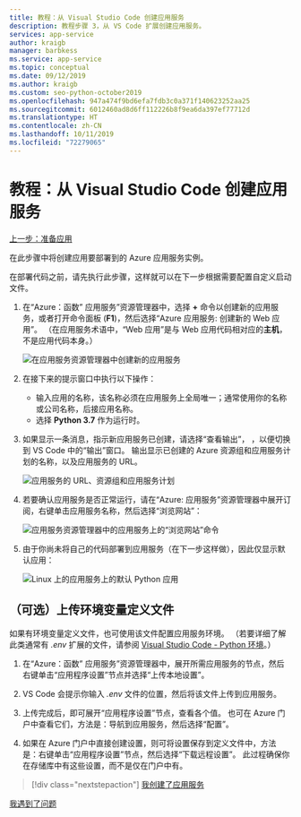 ```yaml
---
title: 教程：从 Visual Studio Code 创建应用服务
description: 教程步骤 3，从 VS Code 扩展创建应用服务。
services: app-service
author: kraigb
manager: barbkess
ms.service: app-service
ms.topic: conceptual
ms.date: 09/12/2019
ms.author: kraigb
ms.custom: seo-python-october2019
ms.openlocfilehash: 947a474f9bd6efa7fdb3c0a371f140623252aa25
ms.sourcegitcommit: 6012460ad8d6ff112226b8f9ea6da397ef77712d
ms.translationtype: HT
ms.contentlocale: zh-CN
ms.lasthandoff: 10/11/2019
ms.locfileid: "72279065"
---
```

# <a name="tutorial-create-the-app-service-from-visual-studio-code"></a>教程：从 Visual Studio Code 创建应用服务

[上一步：准备应用](tutorial-deploy-app-service-on-linux-02.md)

在此步骤中将创建应用要部署到的 Azure 应用服务实例。

在部署代码之前，请先执行此步骤，这样就可以在下一步根据需要配置自定义启动文件。

1. 在“Azure：函数”  应用服务”资源管理器中，选择 **+** 命令以创建新的应用服务，或者打开命令面板 (**F1**)，然后选择“Azure 应用服务:  创建新的 Web 应用”。 （在应用服务术语中，“Web 应用”是与 Web 应用代码相对应的**主机**，不是应用代码本身。）

    ![在应用服务资源管理器中创建新的应用服务](media/deploy-azure/create-new-app-service-in-app-service-explorer.png)

1. 在接下来的提示窗口中执行以下操作：

    - 输入应用的名称，该名称必须在应用服务上全局唯一；通常使用你的名称或公司名称，后接应用名称。
    - 选择 **Python 3.7** 作为运行时。

1. 如果显示一条消息，指示新应用服务已创建，请选择“查看输出”，  ，以便切换到  VS Code 中的“输出”窗口。 输出显示已创建的 Azure 资源组和应用服务计划的名称，以及应用服务的 URL。

    ![应用服务的 URL、资源组和应用服务计划](media/deploy-azure/url-for-your-new-app-service-and-resource-group-and-plan.png)

1. 若要确认应用服务是否正常运行，请在“Azure:  应用服务”资源管理器中展开订阅，右键单击应用服务名称，然后选择“浏览网站”： 

    ![应用服务资源管理器中的应用服务上的“浏览网站”命令](media/deploy-azure/select-command-to-browse-website-in-app-service.png)

1. 由于你尚未将自己的代码部署到应用服务（在下一步这样做），因此仅显示默认应用：

    ![Linux 上的应用服务上的默认 Python 应用](media/deploy-azure/default-python-app-on-app-service-on-linux.png)

## <a name="optional-upload-an-environment-variable-definitions-file"></a>（可选）上传环境变量定义文件

如果有环境变量定义文件，也可使用该文件配置应用服务环境。 （若要详细了解此类通常有 *.env* 扩展的文件，请参阅 [Visual Studio Code - Python 环境](https://code.visualstudio.com/docs/python/environments#environment-variable-definitions-file)。）

1. 在“Azure：函数”  应用服务”资源管理器中，展开所需应用服务的节点，然后右键单击“应用程序设置”节点并选择“上传本地设置”。  

1. VS Code 会提示你输入 *.env* 文件的位置，然后将该文件上传到应用服务。

1. 上传完成后，即可展开“应用程序设置”节点，查看各个值。  也可在 Azure 门户中查看它们，方法是：导航到应用服务，然后选择“配置”。 

1. 如果在 Azure 门户中直接创建设置，则可将设置保存到定义文件中，方法是：右键单击“应用程序设置”节点，然后选择“下载远程设置”。   此过程确保你在存储库中有这些设置，而不是仅在门户中有。

> [!div class="nextstepaction"]
> [我创建了应用服务](tutorial-deploy-app-service-on-linux-04.md)

[我遇到了问题](https://www.research.net/r/PWZWZ52?tutorial=vscode-appservice-python&step=03-create-app-service)
